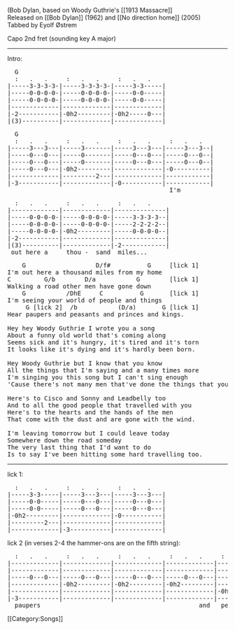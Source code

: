 (Bob Dylan, based on Woody Guthrie's [[1913 Massacre]]<br>
Released on [[Bob Dylan]] (1962) and [[No direction home]] (2005) <br>
Tabbed by Eyolf Østrem

Capo 2nd fret (sounding key A major)

----
Intro:

<pre class="tab">
  G
  :   .   .     :   .   .     :   .   .
|-----3-3-3-3-|-----3-3-3-3-|-----3-3-----|
|-----0-0-0-0-|-----0-0-0-0-|-----0-0-----|
|-----0-0-0-0-|-----0-0-0-0-|-----0-0-----|
|-------------|-------------|-------------|
|-2-----------|-0h2---------|-0h2-----0---|
|(3)----------|-------------|-------------|
</pre>
<pre class="tab">
  G
  :   .   .     :   .   .     :   .   .     :   .   .
|-----3---3---|-----3-------|-----3---3---|-----3---3--|
|-----0---0---|-----0-------|-----0---0---|-----0---0--|
|-----0---0---|-----0-------|-----0---0---|-----0---0--|
|-----0---0---|-0h2---------|-------------|-0----------|
|-------------|---------2---|-------------|------------|
|-3-----------|-------------|-0-----------|------------|
                                            I'm
</pre>
<pre class="tab">
  :   .   .     :   .   .     :   .   .
|-------------|-------------|--------------|
|-----0-0-0-0-|-----0-0-0-0-|-----3-3-3-3--|
|-----0-0-0-0-|-----0-0-0-0-|-----2-2-2-2--|
|-----0-0-0-0-|-0h2---------|-----0-0-0-0--|
|-2-----------|-------------|--------------|
|(3)----------|-------------|-2------------|
 out here a     thou -  sand  miles...
</pre>

<pre class="verse">
    G                   D/f#          G     [lick 1]
I'm out here a thousand miles from my home
C         G/b        D/a           G        [lick 1]
Walking a road other men have gone down
    G           /DhE     C          G       [lick 1]
I'm seeing your world of people and things
     G [lick 2]  /b           (D/a)       G [lick 1]
Hear paupers and peasants and princes and kings.

Hey hey Woody Guthrie I wrote you a song
About a funny old world that's coming along
Seems sick and it's hungry, it's tired and it's torn
It looks like it's dying and it's hardly been born.

Hey Woody Guthrie but I know that you know
All the things that I'm saying and a many times more
I'm singing you this song but I can't sing enough
'Cause there's not many men that've done the things that you've done.

Here's to Cisco and Sonny and Leadbelly too
And to all the good people that travelled with you
Here's to the hearts and the hands of the men
That come with the dust and are gone with the wind.

I'm leaving tomorrow but I could leave today
Somewhere down the road someday
The very last thing that I'd want to do
Is to say I've been hitting some hard travelling too.
</pre>

----
lick 1:

<pre class="tab">
  :   .   .     :   .   .     :   .   .
|-----3-3-----|-----3---3---|-----3---3---|
|-----0-0-----|-----0---0---|-----0---0---|
|-----0-0-----|-----0---0---|-----0---0---|
|-0h2---------|-------------|-0-----------|
|---------2---|-------------|-------------|
|-------------|-3-----------|-------------|
</pre>

lick 2 (in verses 2-4 the hammer-ons are on the fifth string):

<pre class="tab">
  :   .   .     :   .   .     :   .   .     :   .   .     :   .   .     :   .   .     :
|-------------|-------------|-------------|-------------|-------------|-------------|---
|-------------|-------------|-------------|-------------|-----3---3---|-----3---3---|---
|-----0---0---|-----0---0---|-----0---0---|-----0---0---|-----0---0---|-----0---0---|---
|-------------|-0h2---------|-0h2---------|-0h2---------|-------------|-------------|---
|-------------|-------------|-------------|-------------|-0h2-----0---|-------------|---
|-3-----------|-------------|-------------|-------------|-------------|-------------|-3-
  paupers_________________________________________  and   peasants....
</pre>

[[Category:Songs]]